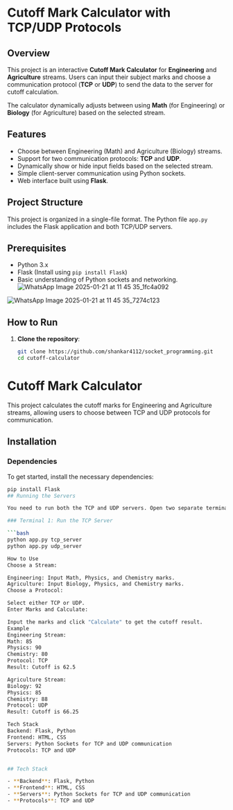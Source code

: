 # Cutoff Mark Calculator with TCP/UDP Protocols

## Overview

This project is an interactive **Cutoff Mark Calculator** for **Engineering** and **Agriculture** streams. Users can input their subject marks and choose a communication protocol (**TCP** or **UDP**) to send the data to the server for cutoff calculation.

The calculator dynamically adjusts between using **Math** (for Engineering) or **Biology** (for Agriculture) based on the selected stream.

## Features



- Choose between Engineering (Math) and Agriculture (Biology) streams.
- Support for two communication protocols: **TCP** and **UDP**.
- Dynamically show or hide input fields based on the selected stream.
- Simple client-server communication using Python sockets.
- Web interface built using **Flask**.

## Project Structure

This project is organized in a single-file format. The Python file `app.py` includes the Flask application and both TCP/UDP servers.

## Prerequisites

- Python 3.x
- Flask (Install using `pip install Flask`)
- Basic understanding of Python sockets and networking.
![WhatsApp Image 2025-01-21 at 11 45 35_1fc4a092](https://github.com/user-attachments/assets/32089c64-359b-4197-88db-0b3115ab35be)

![WhatsApp Image 2025-01-21 at 11 45 35_7274c123](https://github.com/user-attachments/assets/d7a766f3-26a2-487a-b715-fa4d848f67cb)
## How to Run

1. **Clone the repository**:
   ```bash
   git clone https://github.com/shankar4112/socket_programming.git
   cd cutoff-calculator
# Cutoff Mark Calculator

This project calculates the cutoff marks for Engineering and Agriculture streams, allowing users to choose between TCP and UDP protocols for communication.

## Installation

### Dependencies

To get started, install the necessary dependencies:

```bash
pip install Flask
## Running the Servers

You need to run both the TCP and UDP servers. Open two separate terminal windows:

### Terminal 1: Run the TCP Server

```bash
python app.py tcp_server
python app.py udp_server

How to Use
Choose a Stream:

Engineering: Input Math, Physics, and Chemistry marks.
Agriculture: Input Biology, Physics, and Chemistry marks.
Choose a Protocol:

Select either TCP or UDP.
Enter Marks and Calculate:

Input the marks and click "Calculate" to get the cutoff result.
Example
Engineering Stream:
Math: 85
Physics: 90
Chemistry: 80
Protocol: TCP
Result: Cutoff is 62.5

Agriculture Stream:
Biology: 92
Physics: 85
Chemistry: 88
Protocol: UDP
Result: Cutoff is 66.25

Tech Stack
Backend: Flask, Python
Frontend: HTML, CSS
Servers: Python Sockets for TCP and UDP communication
Protocols: TCP and UDP


## Tech Stack

- **Backend**: Flask, Python
- **Frontend**: HTML, CSS
- **Servers**: Python Sockets for TCP and UDP communication
- **Protocols**: TCP and UDP
